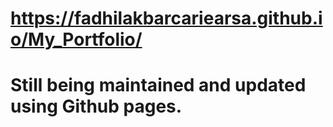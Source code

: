 # https://fadhilakbarcariearsa.github.io/My_Portfolio/
# Still being maintained and updated using Github pages.
